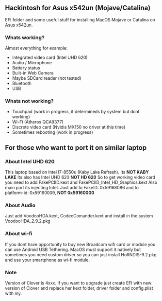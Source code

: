 ## Hackintosh for Asus x542un (Mojave/Catalina)

EFI folder and some useful stuff for installing MacOS Mojave or Catalina on Asus x542un.

### Whats working?
Almost everything for example:

- Integrated video card (Intel UHD 620)
- Audio / Microphone
- Battery status
- Built-in Web Camera
- Maybe SDCard reader (not tested)
- Bluetooth
- USB

### Whats not working?

- Touchpad (work in progress, it determineds by system but dont working)
- Wi-Fi (Atheros QCA9377)
- Discrete video card (Nvidia MX150 no driver at this time)
- Sometimes rebooting (work in progress)

## For those who want to port it on similar laptop

### About Intel UHD 620

This laptop based on Intel I7-8550u (Kaby Lake Refresh). Its **NOT KABY LAKE**
Its also has Intel UHD 620 **NOT HD 620**
So to get working video card you need to add FakePCIID.kext and FakePCIID_Intel_HD_Graphics.kext
Also main part its injecting Intel. Just add to FakeID: 0x59168086 and to platform-id: 0x59160009, **NOT 0x59160000**

### About Audio

Just add VoodooHDA.kext, CodecComander.kext and install in the system VoodooHDA_2.9.2.pkg

### About wi-fi

If you dont have opportunity to buy new Broadcom wifi card or module you can use Android USB Tethering.
MacOS must support it natively but sometimes you need custom driver so you can just install HoRNDIS-9.2.pkg and use your smartphone as wi-fi module.

### Note
Version of Clover is 4xxx. If you want to upgrade just create EFI with new version of Clover and replace her kext folder, driver folder and config.plist with my.
